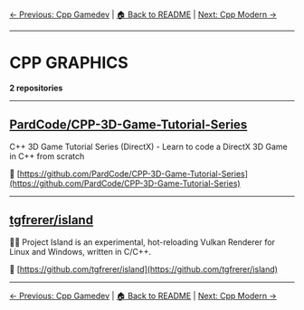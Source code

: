 [← Previous: Cpp Gamedev](cpp-gamedev.txt) | [🏠 Back to README](../README.md) | [Next: Cpp Modern →](cpp-modern.txt)

---

# CPP GRAPHICS

**2 repositories**

---

## [PardCode/CPP-3D-Game-Tutorial-Series](https://github.com/PardCode/CPP-3D-Game-Tutorial-Series)

C++ 3D Game Tutorial Series (DirectX) - Learn to code a DirectX 3D Game in C++ from scratch

🔗 [https://github.com/PardCode/CPP-3D-Game-Tutorial-Series](https://github.com/PardCode/CPP-3D-Game-Tutorial-Series)

---

## [tgfrerer/island](https://github.com/tgfrerer/island)

🌋🐎 Project Island is an experimental, hot-reloading Vulkan Renderer for Linux and Windows, written in C/C++.

🔗 [https://github.com/tgfrerer/island](https://github.com/tgfrerer/island)

---


[← Previous: Cpp Gamedev](cpp-gamedev.txt) | [🏠 Back to README](../README.md) | [Next: Cpp Modern →](cpp-modern.txt)
